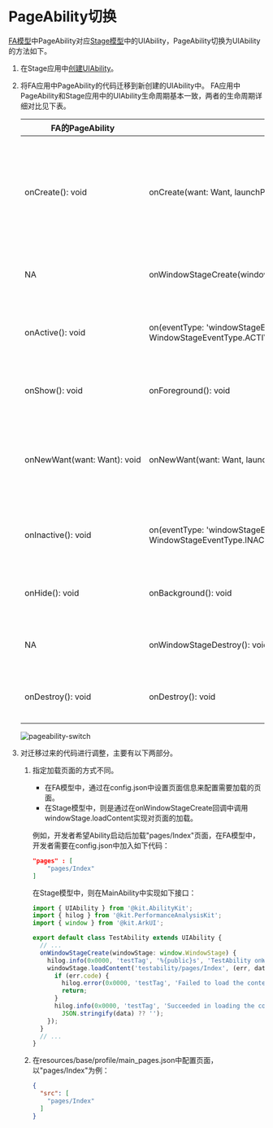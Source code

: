# PageAbility切换

<!--Kit: Ability Kit-->
<!--Subsystem: Ability-->
<!--Owner: @wkljy-->
<!--Designer: @li-weifeng2024-->
<!--Tester: @lixueqing513-->
<!--Adviser: @huipeizi-->

[FA模型](ability-terminology.md#fa模型)中PageAbility对应[Stage模型](ability-terminology.md#stage模型)中的UIAbility，PageAbility切换为UIAbility的方法如下。


1. 在Stage应用中[创建UIAbility](uiability-usage.md)。

2. 将FA应用中PageAbility的代码迁移到新创建的UIAbility中。
   FA应用中PageAbility和Stage应用中的UIAbility生命周期基本一致，两者的生命周期详细对比见下表。

   | FA的PageAbility | Stage的UIAbility | 对应关系描述 |
   | -------- | -------- | -------- |
   | onCreate():&nbsp;void | onCreate(want:&nbsp;Want,&nbsp;launchParam:&nbsp;AbilityConstant.LaunchParam):&nbsp;void | 两者的意义和调用时机一致，Stage模型在回调中新增了参数，方便开发者在创建的时候获取启动相关的数据。 |
   | NA | onWindowStageCreate(windowStage:&nbsp;window.WindowStage):&nbsp;void | Stage模型新增，窗口创建时由系统回调。 |
   | onActive():&nbsp;void | on(eventType:&nbsp;'windowStageEvent',&nbsp;callback:&nbsp;Callback&lt;WindowStageEventType&gt;):&nbsp;void;<br/>WindowStageEventType.ACTIVE | 两者的意义和调用时机一致。Stage模型下移动到了窗口对象中。 |
   | onShow():&nbsp;void | onForeground():&nbsp;void | 两者的意义和调用时机一致，参数也一致。 |
   | onNewWant(want:&nbsp;Want):&nbsp;void | onNewWant(want:&nbsp;Want,&nbsp;launchParam:&nbsp;AbilityConstant.LaunchParam):&nbsp;void | 两者的意义和调用时机一致，Stage模型多了LaunchParam参数来告知应用启动原因。 |
   | onInactive():&nbsp;void | on(eventType:&nbsp;'windowStageEvent',&nbsp;callback:&nbsp;Callback&lt;WindowStageEventType&gt;):&nbsp;void;<br/>WindowStageEventType.INACTIVE | 两者的意义和调用时机一致。Stage模型下移动到了窗口对象中。 |
   | onHide():&nbsp;void | onBackground():&nbsp;void | 两者的意义和调用时机一致，参数也一致。 |
   | NA | onWindowStageDestroy():&nbsp;void | Stage模型新增，窗口销毁时由系统回调。 |
   | onDestroy():&nbsp;void | onDestroy():&nbsp;void | 两者的意义和调用时机一致，参数也一致。 |

   ![pageability-switch](figures/pageability-switch.png)

3. 对迁移过来的代码进行调整，主要有以下两部分。

    1. 指定加载页面的方式不同。

        - 在FA模型中，通过在config.json中设置页面信息来配置需要加载的页面。
        - 在Stage模型中，则是通过在onWindowStageCreate回调中调用windowStage.loadContent实现对页面的加载。

        例如，开发者希望Ability启动后加载"pages/Index"页面，在FA模型中，开发者需要在config.json中加入如下代码：


        ```json
        "pages" : [
            "pages/Index"
        ]
        ```

        在Stage模型中，则在MainAbility中实现如下接口：


        ```ts
        import { UIAbility } from '@kit.AbilityKit';
        import { hilog } from '@kit.PerformanceAnalysisKit';
        import { window } from '@kit.ArkUI';

        export default class TestAbility extends UIAbility {
          // ...
          onWindowStageCreate(windowStage: window.WindowStage) {
            hilog.info(0x0000, 'testTag', '%{public}s', 'TestAbility onWindowStageCreate');
            windowStage.loadContent('testability/pages/Index', (err, data) => {
              if (err.code) {
                hilog.error(0x0000, 'testTag', 'Failed to load the content. Cause: %{public}s', JSON.stringify(err) ?? '');
                return;
              }
              hilog.info(0x0000, 'testTag', 'Succeeded in loading the content. Data: %{public}s',
                JSON.stringify(data) ?? '');
            });
          }
          // ...
        }
        ```

    2. 在resources/base/profile/main_pages.json中配置页面，以"pages/Index"为例：
        ```json
        {
          "src": [
            "pages/Index"
          ]
        }
        ```